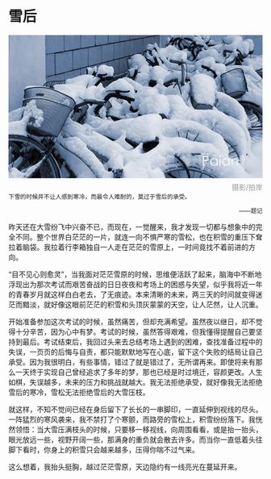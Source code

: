 # 雪后

![雪后](images/xuehou.jpg)
<div style="margin-top:-10px;color:#999;text-align:right;">摄影/拍岸</div>

<small>
下雪的时候并不让人感到寒冷，而最令人难耐的，莫过于雪后的承受。

<p style="text-align:right">——题记</p>
</small>

昨天还在大雪纷飞中兴奋不已，而现在，一觉醒来，我才发现一切都与想象中的完全不同。整个世界白茫茫的一片，就连一向不惧严寒的雪松，也在积雪的重压下耷拉着脑袋。我拉着行李箱独自一人走在茫茫的雪原上，一时间竟找不着前进的方向。

“目不见心则愈灵”，当我面对茫茫雪原的时候，思维便活跃了起来，脑海中不断地浮现出为那次考试而艰苦奋战的日日夜夜和考场上的困惑与失望，似乎我将近一年的青春岁月就这样白白老去，了无痕迹。本来清晰的未来，两三天的时间就变得迷茫而黯淡，就好像这眼前茫茫的积雪和头顶灰蒙蒙的天空，让人茫然，让人沉重。

开始准备参加这次考试的时候，虽然痛苦，但却充满希望。虽然夜以继日，却不觉得十分辛苦，因为心中有梦。考试的时候，虽然答得艰难，但我懂得提醒自己要坚持到最后。考试结束后，我回过头来去总结考场上遇到的困难，查找准备过程中的失误，一页页的后悔与自责，都只能默默地写在心底，留下这个失败的结局让自己承受。因为我很明白，有些事情，错过了就是错过了，无所谓再来。即使将来有那么一天终于实现自己曾经追求了多年的梦，那也已经是时过境迁，容颜更改。人生如棋，失误越多，未来的压力和挑战就越大。我无法拒绝承受，就好像我无法拒绝雪后的寒冷，雪松无法拒绝雪后的大雪压枝。

就这样，不知不觉间已经在身后留下了长长的一串脚印，一直延伸到视线的尽头。一阵猛烈的寒风袭来，我不禁打了个寒颤，而路旁的雪松上，积雪纷纷落下。我恍然领悟：当大雪压满枝头的时候，只要移一移视线，向周围看看，或是抬一抬头，眼光放远一些，视野开阔一些，那满身的重负就会散去许多。而当你一直低着头往脚下看时，你身上的积雪只会越来越多，压得你喘不过气来。

这么想着，我抬头挺胸，越过茫茫雪原，天边隐约有一线亮光在蔓延开来。
